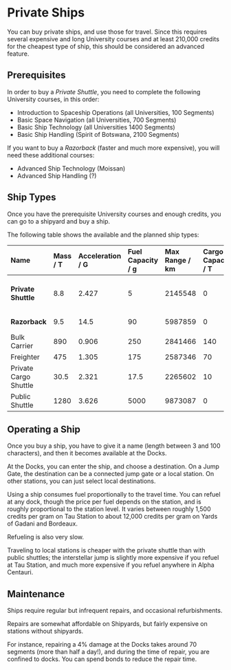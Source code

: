 # Private Ships

You can buy private ships, and use those for travel. Since this requires
several expensive and long University courses and at least 210,000 credits
for the cheapest type of ship, this should be considered an advanced feature.

## Prerequisites 

In order to buy a *Private Shuttle*, you need to complete the following
University courses, in this order:

* Introduction to Spaceship Operations (all Universities, 100 Segments)
* Basic Space Navigation (all Universities, 700 Segments)
* Basic Ship Technology (all Universities 1400 Segments)
* Basic Ship Handling (Spirit of Botswana, 2100 Segments)

If you want to buy a *Razorback* (faster and much more expensive), you will
need these additional courses:

* Advanced Ship Technology (Moissan)
* Advanced Ship Handling (?)

## Ship Types

Once you have the prerequisite University courses and enough credits,
you can go to a shipyard and buy a ship.

The following table shows the available and the planned ship types:

| Name                  | Mass / T | Acceleration / G | Fuel Capacity / g | Max Range / km | Cargo Capacity / T | Price / credits | Prerequesites          | Availability                         |
|:----------------------|:---------|:-----------------|:------------------|:---------------|:-------------------|:----------------|:-----------------------|:-------------------------------------|
| **Private Shuttle**   | 8.8      | 2.427            | 5                 | 2145548        | 0                  | 210000          | Basic Ship Handling    | Daedalus, København, Yards of Gadani |
| **Razorback**         | 9.5      | 14.5             | 90                | 5987859        | 0                  | 995000          | Advanced Ship Handling | Yards of Gadani                      |
| Bulk Carrier          | 890      | 0.906            | 250               | 2841466        | 140                |                 |                        |                                      |
| Freighter             | 475      | 1.305            | 175               | 2587346        | 70                 |                 |                        |                                      |
| Private Cargo Shuttle | 30.5     | 2.321            | 17.5              | 2265602        | 10                 |                 |                        |                                      |
| Public Shuttle        | 1280     | 3.626            | 5000              | 9873087        | 0                  |                 |                        |                                      |

## Operating a Ship

Once you buy a ship, you have to give it a name (length between 3 and 100 characters), and then it becomes available at the Docks.

At the Docks, you can enter the ship, and choose a destination. On a Jump Gate,
the destination can be a connected jump gate or a local station. On other stations,
you can just select local destinations.

Using a ship consumes fuel proportionally to the travel time. You
can refuel at any dock, though the price per fuel depends on the
station, and is roughly proportional to the station level. It varies
between roughly 1,500 credits per gram on Tau Station to about 12,000
credits per gram on Yards of Gadani and Bordeaux.

Refueling is also very slow.

Traveling to local stations is cheaper with the private shuttle than
with public shuttles; the interstellar jump is slightly more expensive
if you refuel at Tau Station, and much more expensive if you refuel
anywhere in Alpha Centauri.

## Maintenance

Ships require regular but infrequent repairs, and occasional
refurbishments.

Repairs are somewhat affordable on Shipyards, but fairly expensive
on stations without shipyards.

For instance, repairing a 4% damage at the Docks takes around 70 segments
(more than half a day!), and during
the time of repair, you are confined to docks. You can spend bonds to
reduce the repair time.
